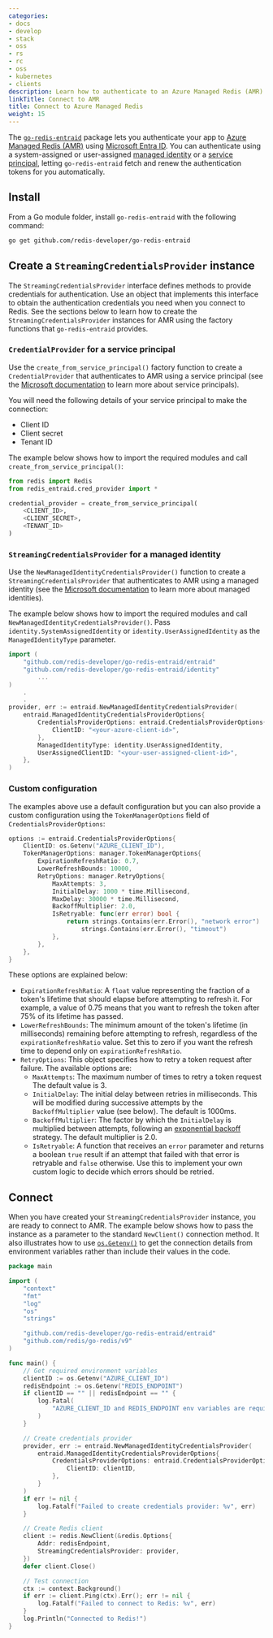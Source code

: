 ```yaml
---
categories:
- docs
- develop
- stack
- oss
- rs
- rc
- oss
- kubernetes
- clients
description: Learn how to authenticate to an Azure Managed Redis (AMR) database
linkTitle: Connect to AMR
title: Connect to Azure Managed Redis
weight: 15
---
```


The [`go-redis-entraid`](https://github.com/redis/go-redis-entraid) package
lets you authenticate your app to
[Azure Managed Redis (AMR)](https://azure.microsoft.com/en-us/products/managed-redis)
using [Microsoft Entra ID](https://learn.microsoft.com/en-us/entra/identity/).
You can authenticate using a system-assigned or user-assigned
[managed identity](https://learn.microsoft.com/en-us/entra/identity/managed-identities-azure-resources/overview)
or a [service principal](https://learn.microsoft.com/en-us/entra/identity-platform/app-objects-and-service-principals),
letting `go-redis-entraid` fetch and renew the authentication tokens for you automatically.

## Install

From a Go module folder, install `go-redis-entraid` with the
following command:

```bash
go get github.com/redis-developer/go-redis-entraid
```

## Create a `StreamingCredentialsProvider` instance

The `StreamingCredentialsProvider` interface defines methods
to provide credentials for authentication. Use an object that
implements this interface to obtain the authentication credentials you
need when you connect to Redis. See the sections below to learn how
to create the `StreamingCredentialsProvider` instances for AMR
using the factory functions that `go-redis-entraid` provides.


### `CredentialProvider` for a service principal

Use the `create_from_service_principal()` factory function to create a
`CredentialProvider` that authenticates to AMR using a
service principal (see the
[Microsoft documentation](https://learn.microsoft.com/en-us/entra/identity-platform/app-objects-and-service-principals) to learn more about service principals).

You will need the following details of your service principal to make the connection:

- Client ID
- Client secret
- Tenant ID

The example below shows how to import the required modules and call
`create_from_service_principal()`:

```python
from redis import Redis
from redis_entraid.cred_provider import *

credential_provider = create_from_service_principal(
    <CLIENT_ID>,
    <CLIENT_SECRET>,
    <TENANT_ID>
)
```

### `StreamingCredentialsProvider` for a managed identity

Use the `NewManagedIdentityCredentialsProvider()` function to create a
`StreamingCredentialsProvider` that authenticates to AMR using a
managed identity (see the
[Microsoft documentation](https://learn.microsoft.com/en-us/entra/identity/managed-identities-azure-resources/overview) to learn more about managed identities).

The example below shows how to import the required modules and call
`NewManagedIdentityCredentialsProvider()`.
Pass `identity.SystemAssignedIdentity` or `identity.UserAssignedIdentity`
as the `ManagedIdentityType` parameter.

```go
import (
    "github.com/redis-developer/go-redis-entraid/entraid"
    "github.com/redis-developer/go-redis-entraid/identity"
        ...
)
    .
    .
provider, err := entraid.NewManagedIdentityCredentialsProvider(
    entraid.ManagedIdentityCredentialsProviderOptions{
        CredentialsProviderOptions: entraid.CredentialsProviderOptions{
            ClientID: "<your-azure-client-id>",
        },
        ManagedIdentityType: identity.UserAssignedIdentity,
        UserAssignedClientID: "<your-user-assigned-client-id>",
    },
)
```

### Custom configuration

The examples above use a default configuration but you can also provide a custom
configuration using the `TokenManagerOptions` field of `CredentialsProviderOptions`:

```go
options := entraid.CredentialsProviderOptions{
    ClientID: os.Getenv("AZURE_CLIENT_ID"),
    TokenManagerOptions: manager.TokenManagerOptions{
        ExpirationRefreshRatio: 0.7,
        LowerRefreshBounds: 10000,
        RetryOptions: manager.RetryOptions{
            MaxAttempts: 3,
            InitialDelay: 1000 * time.Millisecond,
            MaxDelay: 30000 * time.Millisecond,
            BackoffMultiplier: 2.0,
            IsRetryable: func(err error) bool {
                return strings.Contains(err.Error(), "network error") ||
                    strings.Contains(err.Error(), "timeout")
            },
        },
    },
}
```

These options are explained below:

-   `ExpirationRefreshRatio`: A `float` value representing the fraction
    of a token's lifetime that should elapse before attempting to
    refresh it. For example, a value of 0.75 means that you want to
    refresh the token after 75% of its lifetime has passed.
-   `LowerRefreshBounds`: The minimum amount of the token's lifetime
    (in milliseconds) remaining before attempting to refresh, regardless
    of the `expirationRefreshRatio` value. Set this to zero if you want
    the refresh time to depend only on `expirationRefreshRatio`.
-   `RetryOptions`: This object specifies how to retry a token request
    after failure. The available options are:
    -   `MaxAttempts`: The maximum number of times to retry a token request
        The default value is 3.
    -   `InitialDelay`: The initial delay between retries in milliseconds. This
        will be modified during successive attempts by the `BackoffMultiplier`
        value (see below). The default is 1000ms.
    -   `BackoffMultiplier`: The factor by which the `InitialDelay` is multiplied
        between attempts, following an
        [exponential backoff](https://en.wikipedia.org/wiki/Exponential_backoff)
        strategy. The default multiplier is 2.0.
    -   `IsRetryable`: A function that receives an `error` parameter and returns
        a boolean `true` result if an attempt that failed with that error is
        retryable and `false` otherwise. Use this to implement your own custom
        logic to decide which errors should be retried.


## Connect

When you have created your `StreamingCredentialsProvider` instance, you are ready to
connect to AMR.
The example below shows how to pass the instance as a parameter to the standard
`NewClient()` connection method. It also illustrates how to use
[`os.Getenv()`](https://pkg.go.dev/os#Getenv) to get the connection details
from environment variables rather than include their values in the code.

```go
package main

import (
    "context"
    "fmt"
    "log"
    "os"
    "strings"

    "github.com/redis-developer/go-redis-entraid/entraid"
    "github.com/redis/go-redis/v9"
)

func main() {
    // Get required environment variables
    clientID := os.Getenv("AZURE_CLIENT_ID")
    redisEndpoint := os.Getenv("REDIS_ENDPOINT")
    if clientID == "" || redisEndpoint == "" {
        log.Fatal(
            "AZURE_CLIENT_ID and REDIS_ENDPOINT env variables are required"
        )
    }

    // Create credentials provider
    provider, err := entraid.NewManagedIdentityCredentialsProvider(
        entraid.ManagedIdentityCredentialsProviderOptions{
            CredentialsProviderOptions: entraid.CredentialsProviderOptions{
                ClientID: clientID,
            },
        }
    )
    if err != nil {
        log.Fatalf("Failed to create credentials provider: %v", err)
    }

    // Create Redis client
    client := redis.NewClient(&redis.Options{
        Addr: redisEndpoint,
        StreamingCredentialsProvider: provider,
    })
    defer client.Close()

    // Test connection
    ctx := context.Background()
    if err := client.Ping(ctx).Err(); err != nil {
        log.Fatalf("Failed to connect to Redis: %v", err)
    }
    log.Println("Connected to Redis!")
}
```
